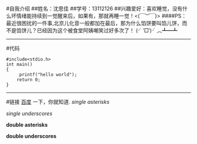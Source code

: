 #自我介绍
##姓名：沈思佳
##学号：13112126
##兴趣爱好：喜欢睡觉，没有什么坏情绪能持续到一觉醒来后，如果有，那就再睡一觉！<(￣︶￣)>
####PS：最近很困扰的一件事,北京儿化音一般都加在最后，那为什么馅饼要叫馅儿饼，而不是馅饼儿？已经因为这个被食堂阿姨嘲笑过好多次了！ (╯‵□′)╯︵┻━┻
***
#代码

    #include<stdio.h>
    int main()
    {
         printf("hello world");
        return 0;
    }
***
#链接
[百度](http://baidu.com/ "Title") 一下，你就知道.
*single asterisks*

_single underscores_

**double asterisks**

__double underscores__
